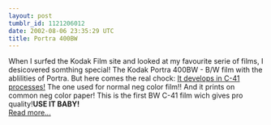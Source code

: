 ```yaml
---
layout: post
tumblr_id: 1121206012  
date: 2002-08-06 23:35:29 UTC
title: Portra 400BW
---
```


When I surfed the Kodak Film site and looked at my favourite serie of films, I desicovered somthing special! The Kodak Portra 400BW - B/W film with the ablilities of Portra. But here comes the real chock: <u>It develops in C-41 processes!</u> The one used for normal neg color film!! And it prints on common neg color paper! This is the first BW C-41 film wich gives pro quality!<b>USE IT BABY!</b>
<br/>
<a href="http://www.kodak.com/global/en/professional/products/films/portraBW/main.jhtml;jsessionid=UGZYTXPNELMPNQHIO2SHWGQ" target="_blank">Read more...</a>
